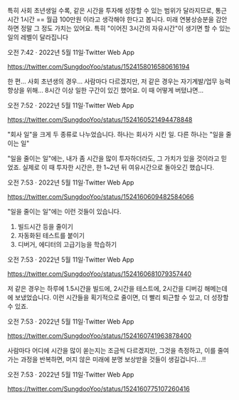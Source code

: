 특히 사회 초년생일 수록, 같은 시간을 투자해 성장할 수 있는 범위가 달라지므로, 통근시간 1시간 ==  월급 100만원 이라고 생각해야 한다고 봅니다. 미래 연봉상승분을 감안하면 정말 그 정도 가치는 있어요. 특히 "이어진 3시간의 자유시간"이 생기면 할 수 있는 일의 레벨이 달라집니다

오전 7:42 · 2022년 5월 11일·Twitter Web App

https://twitter.com/SungdooYoo/status/1524158016580616194

한 편... 사회 초년생의 경우... 사람마다 다르겠지만, 저 같은 경우는 자기계발/업무 능력 향상을 위해... 8시간 이상 일한 구간이 있긴 했어요. 이 때 어떻게 버텼냐면...

오전 7:52 · 2022년 5월 11일·Twitter Web App

https://twitter.com/SungdooYoo/status/1524160521494478848

"회사 일"을 크게 두 종류로 나누었습니다.
하나는 회사가 시킨 일. 다른 하나는 "일을 줄이는 일"

"일을 줄이는 일"에는, 내가 좀 시간을 많이 투자하더라도, 그 가치가 있을 것이라고 믿었죠. 실제로 이 때 투자한 시간은, 한 1~2년 뒤 여유시간으로 돌아오긴 했습니다.

오전 7:53 · 2022년 5월 11일·Twitter Web App

https://twitter.com/SungdooYoo/status/1524160609482584066


"일을 줄이는 일"에는 이런 것들이 있습니다. 
1. 빌드시간 등을 줄이기 
2. 자동화된 테스트를 붙이기 
3. 디버거, 에디터의 고급기능을 학습하기

오전 7:53 · 2022년 5월 11일·Twitter Web App

https://twitter.com/SungdooYoo/status/1524160681079357440

저 같은 경우는 하루에 1.5시간을 빌드에, 2시간을 테스트에, 2시간을 디버깅 해메는데에 보냈었습니다. 이런 시간들을 획기적으로 줄이면, 더 빨리 퇴근할 수 있고, 더 성장할 수 있죠.

오전 7:53 · 2022년 5월 11일·Twitter Web App

https://twitter.com/SungdooYoo/status/1524160741963878400

사람마다 어디에 시간을 많이 쏟는지는 조금씩 다르겠지만, 그것을 측정하고, 이를 줄여가는 과정을 반복하면, 머지 않은 미래에 분명 보상받을 것들이 생길겁니다...!!

오전 7:53 · 2022년 5월 11일·Twitter Web App

https://twitter.com/SungdooYoo/status/1524160775107260416
